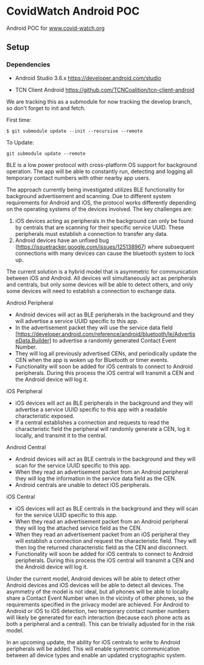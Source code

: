 # CovidWatch Android POC

Android POC for www.covid-watch.org

## Setup

### Dependencies

- Android Studio 3.6.x
  https://developer.android.com/studio

- TCN Client Android
  https://github.com/TCNCoalition/tcn-client-android

We are tracking this as a submodule for now tracking the develop branch, so don't forget to init and fetch.

First time:

```
$ git submodule update --init --recursive --remote
```

To Update:

```
git submodule update --remote
```

BLE is a low power protocol with cross-platform OS support for background operation. The app will be able to constantly run, detecting and logging all temporary contact numbers with other nearby app users.

The approach currently being investigated utilizes BLE functionality for background advertisement and scanning. Due to different system requirements for Android and iOS, the protocol works differently depending on the operating systems of the devices involved. The key challenges are:

1. iOS devices acting as peripherals in the background can only be found by centrals that are scanning for their specific service UUID. These peripherals must establish a connection to transfer any data.
2. Android devices have an unfixed bug (https://issuetracker.google.com/issues/125138967) where subsequent connections with many devices can cause the bluetooth system to lock up.

The current solution is a hybrid model that is asymmetric for communication between iOS and Android. All devices will simultaneously act as peripherals and centrals, but only some devices will be able to detect others, and only some devices will need to establish a connection to exchange data.

Android Peripheral

- Android devices will act as BLE peripherals in the background and they will advertise a service UUID specific to this app.
- In the advertisement packet they will use the service data field [https://developer.android.com/reference/android/bluetooth/le/AdvertiseData.Builder] to advertise a randomly generated Contact Event Number.
- They will log all previously advertised CENs, and periodically update the CEN when the app is woken up for Bluetooth or timer events.
- Functionality will soon be added for iOS centrals to connect to Android peripherals. During this process the iOS central will transmit a CEN and the Android device will log it.

iOS Peripheral

- iOS devices will act as BLE peripherals in the background and they will advertise a service UUID specific to this app with a readable characteristic exposed.
- If a central establishes a connection and requests to read the characteristic field the peripheral will randomly generate a CEN, log it locally, and transmit it to the central.

Android Central

- Android devices will act as BLE centrals in the background and they will scan for the service UUID specific to this app.
- When they read an advertisement packet from an Android peripheral they will log the information in the service data field as the CEN.
- Android centrals are unable to detect iOS peripherals.

iOS Central

- iOS devices will act as BLE centrals in the background and they will scan for the service UUID specific to this app.
- When they read an advertisement packet from an Android peripheral they will log the attached service field as the CEN.
- When they read an advertisement packet from an iOS peripheral they will establish a connection and request the characteristic field. They will then log the returned characteristic field as the CEN and disconnect.
- Functionality will soon be added for iOS centrals to connect to Android peripherals. During this process the iOS central will transmit a CEN and the Android device will log it.

Under the current model, Android devices will be able to detect other Android devices and iOS devices will be able to detect all devices. The asymmetry of the model is not ideal, but all phones will be able to locally share a Contact Event Number when in the vicinity of other phones, so the requirements specified in the privacy model are achieved. For Android to Android or iOS to iOS detection, two temporary contact number numbers will likely be generated for each interaction (because each phone acts as both a peripheral and a central). This can be trivially adjusted for in the risk model.

In an upcoming update, the ability for iOS centrals to write to Android peripherals will be added. This will enable symmetric communication between all device types and enable an updated cryptographic system.
